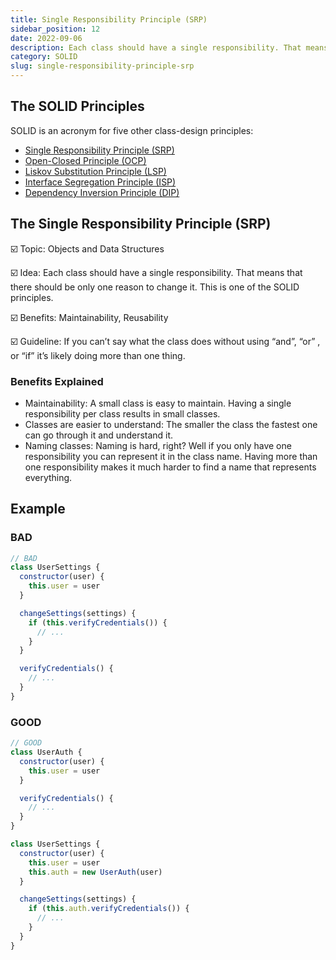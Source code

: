 ```yaml
---
title: Single Responsibility Principle (SRP)
sidebar_position: 12
date: 2022-09-06
description: Each class should have a single responsibility. That means that there should be only one reason to change it. This is one of the SOLID principles.
category: SOLID
slug: single-responsibility-principle-srp
---
```


## The SOLID Principles

SOLID is an acronym for five other class-design principles:

- [Single Responsibility Principle (SRP)](single-responsibility-principle-srp)
- [Open-Closed Principle (OCP)](open-closed-principle-ocp)
- [Liskov Substitution Principle (LSP)](liskov-substitution-principle-lsp)
- [Interface Segregation Principle (ISP)](interface-segregation-principle-isp)
- [Dependency Inversion Principle (DIP)](dependency-inversion-principle-dip)

## The Single Responsibility Principle (SRP)

☑️ Topic: Objects and Data Structures

☑️ Idea: Each class should have a single responsibility. That means that there should be only one reason to change it. This is one of the SOLID principles.

☑️ Benefits: Maintainability, Reusability

☑️ Guideline: If you can’t say what the class does without using “and”, “or” , or “if” it’s likely doing more than one thing.

### Benefits Explained

- Maintainability: A small class is easy to maintain. Having a single responsibility per class results in small classes.
- Classes are easier to understand: The smaller the class the fastest one can go through it and understand it.
- Naming classes: Naming is hard, right? Well if you only have one responsibility you can represent it in the class name. Having more than one responsibility makes it much harder to find a name that represents everything.

## Example

### BAD

```javascript
// BAD
class UserSettings {
  constructor(user) {
    this.user = user
  }

  changeSettings(settings) {
    if (this.verifyCredentials()) {
      // ...
    }
  }

  verifyCredentials() {
    // ...
  }
}
```

### GOOD

```javascript
// GOOD
class UserAuth {
  constructor(user) {
    this.user = user
  }

  verifyCredentials() {
    // ...
  }
}

class UserSettings {
  constructor(user) {
    this.user = user
    this.auth = new UserAuth(user)
  }

  changeSettings(settings) {
    if (this.auth.verifyCredentials()) {
      // ...
    }
  }
}
```
